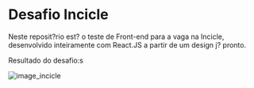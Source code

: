 # Desafio Incicle

Neste reposit?rio est? o teste de Front-end para a vaga na Incicle, desenvolvido inteiramente com React.JS a partir de um design j? pronto. 

Resultado do desafio:s

![image_incicle](https://user-images.githubusercontent.com/90439416/143267627-948e4b2c-6167-426f-a5cf-0e3f2d933e38.png)

